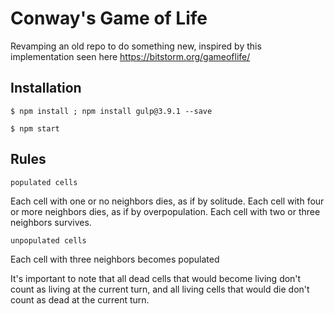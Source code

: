 # Conway's Game of Life
 
Revamping an old repo to do something new, inspired by this implementation seen here https://bitstorm.org/gameoflife/
 
## Installation 

```
$ npm install ; npm install gulp@3.9.1 --save
```
```
$ npm start
```

## Rules

```
populated cells 
```
Each cell with one or no neighbors dies, as if by solitude. 
Each cell with four or more neighbors dies, as if by overpopulation. 
Each cell with two or three neighbors survives. 

```
unpopulated cells
```
Each cell with three neighbors becomes populated

It's important to note that all dead cells that would become living 
don't count as living at the current turn, and all living cells that would 
die don't count as dead at the current turn.
